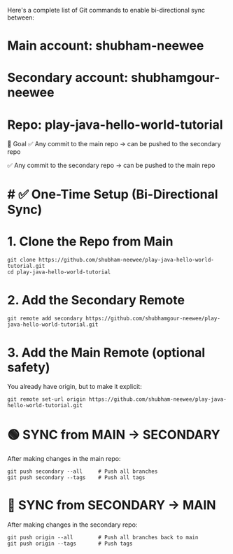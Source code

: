 Here's a complete list of Git commands to enable bi-directional sync between:

# Main account: shubham-neewee

# Secondary account: shubhamgour-neewee

# Repo: play-java-hello-world-tutorial

🔁 Goal
✅ Any commit to the main repo → can be pushed to the secondary repo

✅ Any commit to the secondary repo → can be pushed to the main repo

 # # ✅ One-Time Setup (Bi-Directional Sync)
# 1. Clone the Repo from Main
```
git clone https://github.com/shubham-neewee/play-java-hello-world-tutorial.git
cd play-java-hello-world-tutorial
```

# 2. Add the Secondary Remote
```
git remote add secondary https://github.com/shubhamgour-neewee/play-java-hello-world-tutorial.git
```

# 3. Add the Main Remote (optional safety)
You already have origin, but to make it explicit:
```
git remote set-url origin https://github.com/shubham-neewee/play-java-hello-world-tutorial.git
```

# 🟢 SYNC from MAIN → SECONDARY
After making changes in the main repo:
```
git push secondary --all     # Push all branches
git push secondary --tags    # Push all tags
```

# 🔄 SYNC from SECONDARY → MAIN
After making changes in the secondary repo:
```
git push origin --all        # Push all branches back to main
git push origin --tags       # Push tags
```
